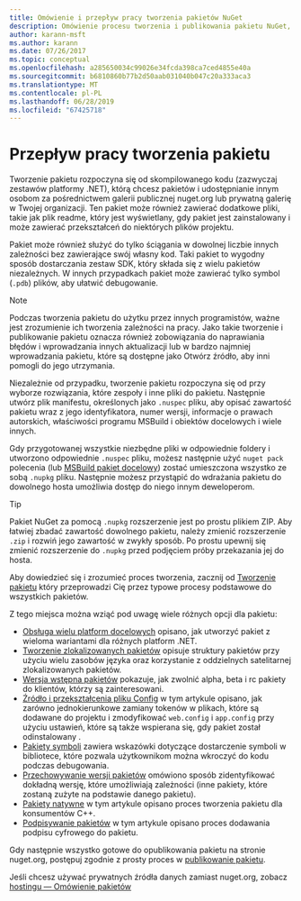 ```yaml
---
title: Omówienie i przepływ pracy tworzenia pakietów NuGet
description: Omówienie procesu tworzenia i publikowania pakietu NuGet, wraz z łączami do innych określonych części procesu.
author: karann-msft
ms.author: karann
ms.date: 07/26/2017
ms.topic: conceptual
ms.openlocfilehash: a285650034c99026e34fcda398ca7ced4855e40a
ms.sourcegitcommit: b6810860b77b2d50aab031040b047c20a333aca3
ms.translationtype: MT
ms.contentlocale: pl-PL
ms.lasthandoff: 06/28/2019
ms.locfileid: "67425718"
---
```

# <a name="package-creation-workflow"></a>Przepływ pracy tworzenia pakietu

Tworzenie pakietu rozpoczyna się od skompilowanego kodu (zazwyczaj zestawów platformy .NET), którą chcesz pakietów i udostępnianie innym osobom za pośrednictwem galerii publicznej nuget.org lub prywatną galerię w Twojej organizacji. Ten pakiet może również zawierać dodatkowe pliki, takie jak plik readme, który jest wyświetlany, gdy pakiet jest zainstalowany i może zawierać przekształceń do niektórych plików projektu.

Pakiet może również służyć do tylko ściągania w dowolnej liczbie innych zależności bez zawierające swój własny kod. Taki pakiet to wygodny sposób dostarczania zestaw SDK, który składa się z wielu pakietów niezależnych. W innych przypadkach pakiet może zawierać tylko symbol (`.pdb`) plików, aby ułatwić debugowanie.

> [!Note]
> Podczas tworzenia pakietu do użytku przez innych programistów, ważne jest zrozumienie ich tworzenia zależności na pracy. Jako takie tworzenie i publikowanie pakietu oznacza również zobowiązania do naprawiania błędów i wprowadzania innych aktualizacji lub w bardzo najmniej wprowadzania pakietu, które są dostępne jako Otwórz źródło, aby inni pomogli do jego utrzymania.

Niezależnie od przypadku, tworzenie pakietu rozpoczyna się od przy wyborze rozwiązania, które zespoły i inne pliki do pakietu. Następnie utwórz plik manifestu, określonych jako `.nuspec` pliku, aby opisać zawartość pakietu wraz z jego identyfikatora, numer wersji, informacje o prawach autorskich, właściwości programu MSBuild i obiektów docelowych i wiele innych.

Gdy przygotowanej wszystkie niezbędne pliki w odpowiednie foldery i utworzono odpowiednie `.nuspec` pliku, możesz następnie użyć `nuget pack` polecenia (lub [MSBuild pakiet docelowy](../reference/msbuild-targets.md)) zostać umieszczona wszystko ze sobą `.nupkg` pliku. Następnie możesz przystąpić do wdrażania pakietu do dowolnego hosta umożliwia dostęp do niego innym deweloperom.

> [!Tip]
> Pakiet NuGet za pomocą `.nupkg` rozszerzenie jest po prostu plikiem ZIP. Aby łatwiej zbadać zawartość dowolnego pakietu, należy zmienić rozszerzenie `.zip` i rozwiń jego zawartość w zwykły sposób. Po prostu upewnij się zmienić rozszerzenie do `.nupkg` przed podjęciem próby przekazania jej do hosta.

Aby dowiedzieć się i zrozumieć proces tworzenia, zacznij od [Tworzenie pakietu](../create-packages/creating-a-package.md) który przeprowadzi Cię przez typowe procesy podstawowe do wszystkich pakietów.

Z tego miejsca można wziąć pod uwagę wiele różnych opcji dla pakietu:

- [Obsługa wielu platform docelowych](../create-packages/supporting-multiple-target-frameworks.md) opisano, jak utworzyć pakiet z wieloma wariantami dla różnych platform .NET.
- [Tworzenie zlokalizowanych pakietów](../create-packages/creating-localized-packages.md) opisuje struktury pakietów przy użyciu wielu zasobów języka oraz korzystanie z oddzielnych satelitarnej zlokalizowanych pakietów.
- [Wersja wstępna pakietów](../create-packages/prerelease-packages.md) pokazuje, jak zwolnić alpha, beta i rc pakiety do klientów, którzy są zainteresowani.
- [Źródło i przekształcenia pliku Config](../create-packages/source-and-config-file-transformations.md) w tym artykule opisano, jak zarówno jednokierunkowe zamiany tokenów w plikach, które są dodawane do projektu i zmodyfikować `web.config` i `app.config` przy użyciu ustawień, które są także wspierana się, gdy pakiet został odinstalowany .
- [Pakiety symboli](../create-packages/symbol-packages-snupkg.md) zawiera wskazówki dotyczące dostarczenie symboli w bibliotece, które pozwala użytkownikom można wkroczyć do kodu podczas debugowania.
- [Przechowywanie wersji pakietów](../reference/package-versioning.md) omówiono sposób zidentyfikować dokładną wersję, które umożliwiają zależności (inne pakiety, które zostaną zużyte na podstawie danego pakietu).
- [Pakiety natywne](../create-packages/native-packages.md) w tym artykule opisano proces tworzenia pakietu dla konsumentów C++.
- [Podpisywanie pakietów](../create-packages/sign-a-package.md) w tym artykule opisano proces dodawania podpisu cyfrowego do pakietu.

Gdy następnie wszystko gotowe do opublikowania pakietu na stronie nuget.org, postępuj zgodnie z prosty proces w [publikowanie pakietu](../nuget-org/publish-a-package.md).

Jeśli chcesz używać prywatnych źródła danych zamiast nuget.org, zobacz [hostingu — Omówienie pakietów](../hosting-packages/overview.md)
